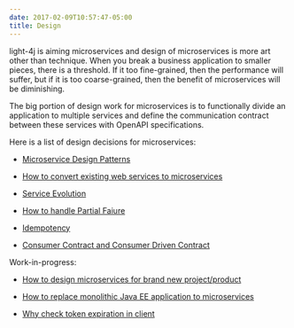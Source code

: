 ```yaml
---
date: 2017-02-09T10:57:47-05:00
title: Design
---
```


light-4j is aiming microservices and design of microservices is more art other
than technique. When you break a business application to smaller pieces, there
is a threshold. If it too fine-grained, then the performance will suffer, but
if it is too coarse-grained, then the benefit of microservices will be diminishing.

The big portion of design work for microservices is to functionally divide an
application to multiple services and define the communication contract between
these services with OpenAPI specifications.


Here is a list of design decisions for microservices:

* [Microservice Design Patterns](http://blog.arungupta.me/microservice-design-patterns/)

* [How to convert existing web services to microservices](https://networknt.github.io/light-4j/design/convtws/)

* [Service Evolution](https://networknt.github.io/light-4j/design/evolution/)

* [How to handle Partial Faiure](https://networknt.github.io/light-4j/design/partial-failure/)

* [Idempotency](https://networknt.github.io/light-4j/design/idempotency/)

* [Consumer Contract and Consumer Driven Contract](https://networknt.github.io/light-4j/design/consumer-contract/)

Work-in-progress:
* [How to design microservices for brand new project/product](https://networknt.github.io/light-4j/design/newprod/)

* [How to replace monolithic Java EE application to microservices](https://networknt.github.io/light-4j/design/monojee/)

* [Why check token expiration in client](https://networknt.github.io/light-4j/design/check-token/)
